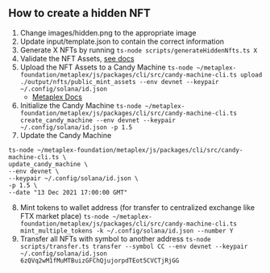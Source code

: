 ## How to create a hidden NFT

1. Change images/hidden.png to the appropriate image
2. Update input/template.json to contain the correct information
3. Generate X NFTs by running `ts-node scripts/generateHiddenNfts.ts X`
4. Validate the NFT Assets, [see docs](https://docs.metaplex.com/create-candy/validate-assets)
5. Upload the NFT Assets to a Candy Machine `ts-node ~/metaplex-foundation/metaplex/js/packages/cli/src/candy-machine-cli.ts upload ./output/nfts/public_mint_assets --env devnet --keypair ~/.config/solana/id.json`
    * [Metaplex Docs](https://docs.metaplex.com/create-candy/upload-assets)
6. Initialize the Candy Machine `ts-node ~/metaplex-foundation/metaplex/js/packages/cli/src/candy-machine-cli.ts create_candy_machine --env devnet --keypair ~/.config/solana/id.json -p 1.5`
7.  Update the Candy Machine 
````
ts-node ~/metaplex-foundation/metaplex/js/packages/cli/src/candy-machine-cli.ts \
update_candy_machine \
--env devnet \
--keypair ~/.config/solana/id.json \
-p 1.5 \
--date "13 Dec 2021 17:00:00 GMT"
````
8. Mint tokens to wallet address (for transfer to centralized exchange like FTX market place) `ts-node ~/metaplex-foundation/metaplex/js/packages/cli/src/candy-machine-cli.ts mint_multiple_tokens -k ~/.config/solana/id.json --number Y`
9. Transfer all NFTs with symbol to another address `ts-node scripts/transfer.ts transfer --symbol CC --env devnet --keypair ~/.config/solana/id.json 6zQVq2wM1fMuMTBuizGFChQjujorpdTEot5CVCTjRjGG`

